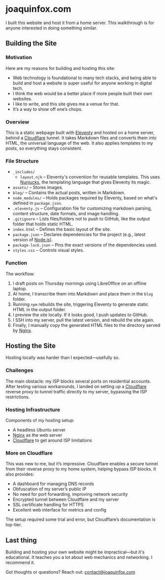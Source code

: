 # joaquinfox.com

I built this website and host it from a home server. This walkthrough is for anyone interested in doing something similar.

## Building the Site

### Motivation

Here are my reasons for building and hosting this site:

- Web technology is foundational to many tech stacks, and being able to build and host a website is super useful for anyone working in digital tech.
- I think the web would be a better place if more people built their own websites.
- I like to write, and this site gives me a venue for that.
- It’s a way to show off one’s chops.

### Overview

This is a static webpage built with [Eleventy](https://www.11ty.dev/) and hosted on a home server, behind a [Cloudflare](https://www.cloudflare.com/) tunnel. It takes Markdown files and converts them into HTML, the universal language of the web. It also applies templates to my posts, so everything stays consistent.

### File Structure

- `_includes/`
  - `layout.njk` – Eleventy's convention for reusable templates. This uses [Nunjucks](https://mozilla.github.io/nunjucks/), the templating language that gives Eleventy its magic.
- `assets/` – Stores images.
- `blog/` – Contains the actual posts, written in Markdown.
- `node_modules/` – Holds packages required by Eleventy, based on what's defined in `package.json`.
- `.eleventy.js` – Configuration file for customizing markdown parsing, content structure, date formats, and image handling.
- `.gitignore` – Lists files/folders not to push to GitHub, like the output folder that holds static HTML.
- `index.html` – Defines the basic layout of the site.
- `package.json` – Declares dependencies for the project (e.g., latest version of [Node.js](https://nodejs.org/)).
- `package-lock.json` – Pins the exact versions of the dependencies used.
- `styles.css` – Controls visual styles.

### Function

The workflow:

1. I draft posts on Thursday mornings using LibreOffice on an offline laptop.
2. At home, I transcribe them into Markdown and place them in the `blog` folder.
3. Running `npm` rebuilds the site, triggering Eleventy to generate static HTML in the output folder.
4. I preview the site locally. If it looks good, I push updates to GitHub.
5. I SSH into my server, pull the latest version, and rebuild the site again.
6. Finally, I manually copy the generated HTML files to the directory served by [Nginx](https://nginx.org/).

## Hosting the Site

Hosting locally was harder than I expected—usefully so.

### Challenges

The main obstacle: my ISP blocks several ports on residential accounts. After testing various workarounds, I landed on setting up a [Cloudflare](https://www.cloudflare.com/) reverse proxy to tunnel traffic directly to my server, bypassing the ISP restrictions.

### Hosting Infrastructure

Components of my hosting setup:

- A headless Ubuntu server
- [Nginx](https://nginx.org/) as the web server
- [Cloudflare](https://www.cloudflare.com/) to get around ISP limitations

### More on Cloudflare

This was new to me, but it’s impressive. Cloudflare enables a secure tunnel from their reverse proxy to my home system, helping bypass ISP blocks. It also provides:

- A dashboard for managing DNS records
- Obfuscation of my server’s public IP
- No need for port forwarding, improving network security
- Encrypted tunnel between Cloudflare and my server
- SSL certificate handling for HTTPS
- Excellent web interface for metrics and config

The setup required some trial and error, but Cloudflare’s documentation is top-tier.

## Last thing

Building and hosting your own website might be impractical—but it's educational. It teaches you a lot about web mechanics and networking. I recommend it.

Got thoughts or questions? Reach out: [contact@joaquinfox.com](mailto:contact@joaquinfox.com)

